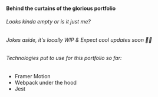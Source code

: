 #### Behind the curtains of the glorious portfolio 
###### Looks kinda empty or is it just me?

###### Jokes aside, it's locally WIP & Expect cool updates soon 🌟🌟

###### Technologies put to use for this portfolio so far:
* Framer Motion
* Webpack under the hood
* Jest
